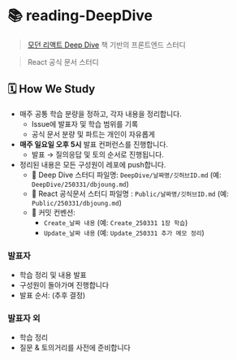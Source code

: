 # 📚 reading-DeepDive
> [모던 리액트 Deep Dive](https://product.kyobobook.co.kr/detail/S000210725203) 책 기반의 프론트엔드 스터디

> React 공식 문서 스터디

## 🗓️ How We Study

- 매주 공통 학습 분량을 정하고, 각자 내용을 정리합니다.
  - Issue에 발표자 및 학습 범위를 기록
  - 공식 문서 분량 및 파트는 개인이 자유롭게
- **매주 일요일 오후 5시** 발표 컨퍼런스를 진행합니다.
  - 발표 → 질의응답 및 토의 순서로 진행됩니다.
- 정리된 내용은 모든 구성원이 레포에 push합니다.
  - 📁 Deep Dive 스터디 파일명: `DeepDive/날짜명/깃허브ID.md` (예: `DeepDive/250331/dbjoung.md`)
  - 📁 React 공식문서 스터디 파일명 : `Public/날짜명/깃허브ID.md` (예: `Public/250331/dbjoung.md`) 
  - 📝 커밋 컨벤션:
    - `Create_날짜 내용` (예: `Create_250331 1장 학습`)
    - `Update_날짜 내용` (예: `Update_250331 추가 메모 정리`)

### 발표자
- 학습 정리 및 내용 발표
- 구성원이 돌아가며 진행합니다
- 발표 순서: (추후 결정)

### 발표자 외
- 학습 정리
- 질문 & 토의거리를 사전에 준비합니다
